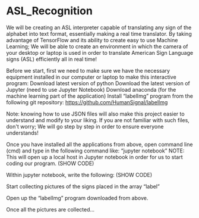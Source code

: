 # ASL_Recognition

We will be creating an ASL interpreter capable of translating any sign of the alphabet into text format, essentially making a real time translator. By taking advantage of TensorFlow and its ability to create easy to use Machine Learning; We will be able to create an environment in which the camera of your desktop or laptop is used in order to translate American Sign Language signs (ASL) efficiently all in real time!

Before we start, first we need to make sure we have the necessary equipment installed in our computer or laptop to make this interactive program:
Download latest version of python
Download the latest version of Jupyter (need to use Jupyter Notebook)
Download anaconda (for the machine learning part of the application)
Install “labelImg” program from the following git repository:
https://github.com/HumanSignal/labelImg


Note: knowing how to use JSON files will also make this project easier to understand and modify to your liking. If you are not familiar with such files, don't worry; We will go step by step in order to ensure everyone understands!


Once you have installed all the applications from above, open command line (cmd) and type in the following command like:
“jupyter notebook”
NOTE: This will open up a local host in Jupyter notebook in order for us to start coding our program.
(SHOW CODE)

Within jupyter notebook, write the following: 
(SHOW CODE)

Start collecting pictures of the signs placed in the array “label”

Open up the “labelImg” program downloaded from above. 

Once all the pictures are collected...
